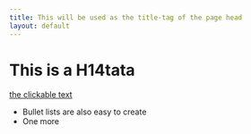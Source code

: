 ```yaml
---
title: This will be used as the title-tag of the page head
layout: default
---
```


# This is a H14tata

[the clickable text](http://xlson.com/)

* Bullet lists are also easy to create
* One more
